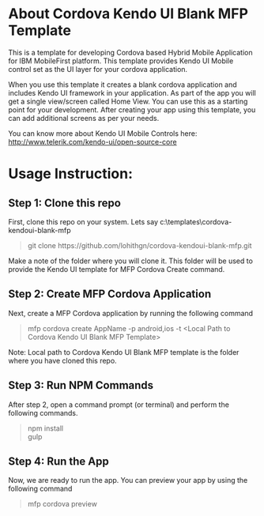 <h1>About Cordova Kendo UI Blank MFP Template </h1>

This is a template for developing Cordova based Hybrid Mobile Application for IBM MobileFirst platform.
This template provides Kendo UI Mobile control set as the UI layer for your cordova application. 

When you use this template it creates a blank cordova application and includes Kendo UI framework in your application. As
part of the app you will get a single view/screen called Home View. You can use this 
as a starting point for your development. After creating your app using this 
template, you can add additional screens as per your needs.

You can know more about Kendo UI Mobile Controls here: http://www.telerik.com/kendo-ui/open-source-core

<h1>Usage Instruction:</h1>

<h2>Step 1: Clone this repo</h2>

First, clone this repo on your system. Lets say c:\templates\cordova-kendoui-blank-mfp

<blockquote>git clone https://github.com/lohithgn/cordova-kendoui-blank-mfp.git</blockquote>

Make a note of the folder where you will clone it. This folder will be used to provide the Kendo UI template for MFP Cordova Create command.

<h2>Step 2: Create MFP Cordova Application</h2>

Next, create a MFP Cordova application by running the following command

<blockquote>mfp cordova create AppName -p android,ios -t &lt;Local Path to Cordova Kendo UI Blank MFP Template&gt;</blockquote>

Note: Local path to Cordova Kendo UI Blank MFP template is the folder where you have cloned this repo.

<h2>Step 3: Run NPM Commands</h2>

After step 2, open a command prompt (or terminal) and perform the following commands.

<blockquote>
npm install
<br>
gulp
</blockquote> 

<h2>Step 4: Run the App</h2>

Now, we are ready to run the app. You can preview your app by using the following command

<blockquote>
mfp cordova preview
</blockquote>